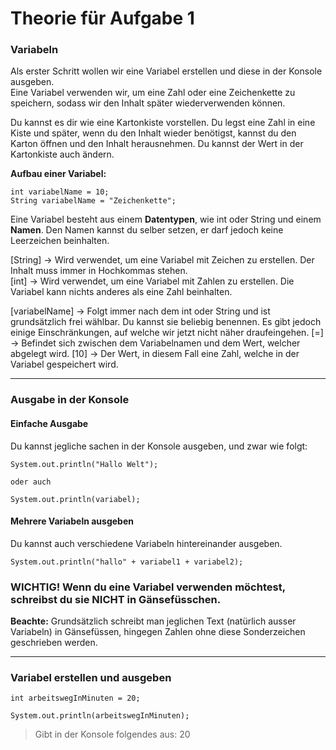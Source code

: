 # Theorie für Aufgabe 1

### Variabeln

Als erster Schritt wollen wir eine Variabel erstellen und diese in der Konsole ausgeben.  
Eine Variabel verwenden wir, um eine Zahl oder eine Zeichenkette zu speichern, sodass wir den Inhalt später
wiederverwenden können.

Du kannst es dir wie eine Kartonkiste vorstellen. Du legst eine Zahl in eine Kiste und später, wenn du den Inhalt
wieder benötigst, kannst du den Karton öffnen und den Inhalt herausnehmen. Du kannst der Wert in der Kartonkiste auch
ändern.

**Aufbau einer Variabel:**
```
int variabelName = 10;
String variabelName = "Zeichenkette";
```

Eine Variabel besteht aus einem **Datentypen**, wie int oder String und einem **Namen**.
Den Namen kannst du selber setzen, er darf jedoch keine Leerzeichen beinhalten.

[String] -> Wird verwendet, um eine Variabel mit Zeichen zu erstellen. Der Inhalt muss immer in Hochkommas
stehen.  
[int] -> Wird verwendet, um eine Variabel mit Zahlen zu erstellen. Die Variabel kann nichts anderes als eine Zahl
beinhalten.

[variabelName] -> Folgt immer nach dem int oder String und ist grundsätzlich frei wählbar. Du kannst sie beliebig
benennen. Es gibt jedoch einige Einschränkungen, auf welche wir jetzt nicht näher draufeingehen.
[=] -> Befindet sich zwischen dem Variabelnamen und dem Wert, welcher abgelegt wird.
[10] -> Der Wert, in diesem Fall eine Zahl, welche in der Variabel gespeichert wird.

---

### Ausgabe in der Konsole

#### Einfache Ausgabe
Du kannst jegliche sachen in der Konsole ausgeben, und zwar wie folgt:
```
System.out.println("Hallo Welt");

oder auch

System.out.println(variabel);
```
#### Mehrere Variabeln ausgeben
Du kannst auch verschiedene Variabeln hintereinander ausgeben.
```
System.out.println("hallo" + variabel1 + variabel2);
```

### WICHTIG! Wenn du eine Variabel verwenden möchtest, schreibst du sie NICHT in Gänsefüsschen.

**Beachte:** Grundsätzlich schreibt man jeglichen Text (natürlich ausser Variabeln) in Gänsefüssen, hingegen Zahlen ohne
diese Sonderzeichen geschrieben werden.

---

### Variabel erstellen und ausgeben

```
int arbeitswegInMinuten = 20;

System.out.println(arbeitswegInMinuten);
```

> Gibt in der Konsole folgendes aus: 20
